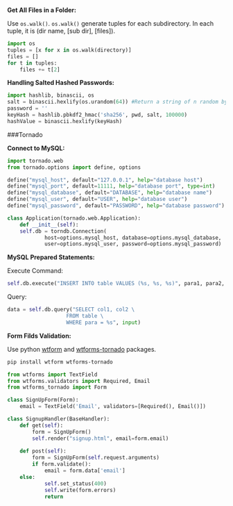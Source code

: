 **Get All Files in a Folder:**

Use `os.walk()`. `os.walk()` generate tuples for each subdirectory. In each tuple, it is (dir name, [sub dir], [files]).

~~~python
import os
tuples = [x for x in os.walk(directory)]
files = []
for t in tuples:
	files += t[2]
~~~

**Handling Salted Hashed Passwords:**

~~~python
import hashlib, binascii, os
salt = binascii.hexlify(os.urandom(64)) #Return a string of n random bytes suitable for cryptographic use.
password = ''
keyHash = hashlib.pbkdf2_hmac('sha256', pwd, salt, 100000)
hashValue = binascii.hexlify(keyHash)
~~~

###Tornado

**Connect to MySQL:**

~~~python
import tornado.web
from tornado.options import define, options

define("mysql_host", default="127.0.0.1", help="database host")
define("mysql_port", default=11111, help="database port", type=int)
define("mysql_database", default="DATABASE", help="database name")
define("mysql_user", default="USER", help="database user")
define("mysql_password", default="PASSWORD", help="database password")

class Application(tornado.web.Application):
    def __init__(self):
	self.db = torndb.Connection(
            host=options.mysql_host, database=options.mysql_database,
            user=options.mysql_user, password=options.mysql_password)
~~~

**MySQL Prepared Statements:**

Execute Command:

~~~python
self.db.execute("INSERT INTO table VALUES (%s, %s, %s)", para1, para2, para3)
~~~

Query:

~~~python
data = self.db.query("SELECT col1, col2 \
                   FROM table \
                   WHERE para = %s", input)
~~~

**Form Filds Validation:**

Use python [wtform](http://wtforms.readthedocs.io/en/stable/) and [wtforms-tornado](https://github.com/puentesarrin/wtforms-tornado) packages.

~~~bash
pip install wtform wtforms-tornado
~~~

~~~python
from wtforms import TextField
from wtforms.validators import Required, Email
from wtforms_tornado import Form

class SignUpForm(Form):
    email = TextField('Email', validators=[Required(), Email()])

class SignupHandler(BaseHandler):
    def get(self):
    	form = SignUpForm()
        self.render("signup.html", email=form.email)
	
    def post(self):
        form = SignUpForm(self.request.arguments)
        if form.validate():
            email = form.data['email']
	else:
            self.set_status(400)
            self.write(form.errors)
            return
~~~






